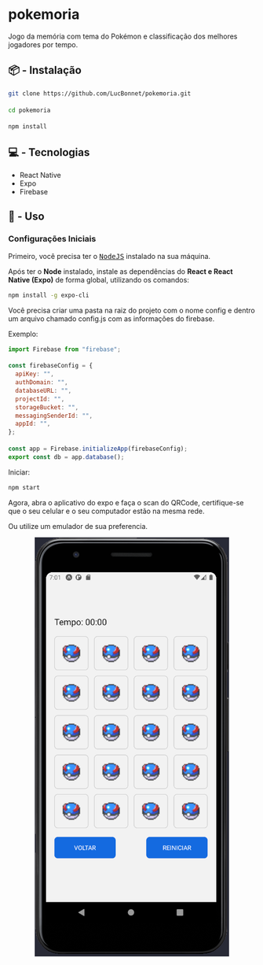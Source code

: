 # pokemoria

Jogo da memória com tema do Pokémon e classificação dos melhores jogadores por tempo.

## **📦 - Instalação**

```bash
git clone https://github.com/LucBonnet/pokemoria.git

cd pokemoria

npm install
```

## **💻 - Tecnologias**

- React Native
- Expo
- Firebase

## **🔨 - Uso**

### Configurações Iniciais

Primeiro, você precisa ter o <kbd>[NodeJS](https://nodejs.org/en/download/)</kbd> instalado na sua máquina.

Após ter o **Node** instalado, instale as dependências do **React e React Native (Expo)** de forma global, utilizando os comandos:

```bash
npm install -g expo-cli
```

Você precisa criar uma pasta na raiz do projeto com o nome config e dentro um arquivo chamado config.js com as informações do firebase.

Exemplo:

```js
import Firebase from "firebase";

const firebaseConfig = {
  apiKey: "",
  authDomain: "",
  databaseURL: "",
  projectId: "",
  storageBucket: "",
  messagingSenderId: "",
  appId: "",
};

const app = Firebase.initializeApp(firebaseConfig);
export const db = app.database();
```

Iniciar:

```bash
npm start
```

Agora, abra o aplicativo do expo e faça o scan do QRCode, certifique-se que o seu celular e o seu computador estão na mesma rede.

Ou utilize um emulador de sua preferencia.

<div align="center">
  <img src="https://raw.githubusercontent.com/LucBonnet/pokemoria/main/docs/banner.png" />
</div>
